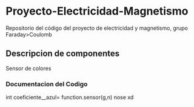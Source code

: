 # Proyecto-Electricidad-Magnetismo
Repositorio del código del proyecto de electricidad y magnetismo, grupo Faraday>Coulomb
## Descripcion de componentes
Sensor de colores
### Documentacion del Codigo

int coeficiente__azul= function.sensor(g,n)
nose xd 
